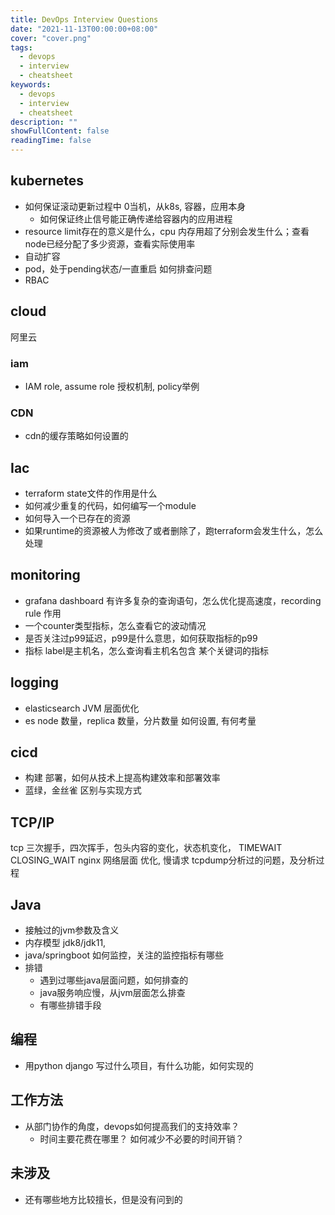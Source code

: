 ```yaml
---
title: DevOps Interview Questions
date: "2021-11-13T00:00:00+08:00"
cover: "cover.png"
tags: 
  - devops
  - interview
  - cheatsheet
keywords: 
  - devops
  - interview
  - cheatsheet
description: ""
showFullContent: false
readingTime: false
---
```


## kubernetes
* 如何保证滚动更新过程中 0当机，从k8s, 容器，应用本身
  * 如何保证终止信号能正确传递给容器内的应用进程
* resource limit存在的意义是什么，cpu 内存用超了分别会发生什么；查看node已经分配了多少资源，查看实际使用率
* 自动扩容
* pod，处于pending状态/一直重启 如何排查问题
* RBAC

## cloud
阿里云
### iam
* IAM role, assume role 授权机制, policy举例

### CDN
* cdn的缓存策略如何设置的

## Iac
* terraform  state文件的作用是什么
* 如何减少重复的代码，如何编写一个module
* 如何导入一个已存在的资源
* 如果runtime的资源被人为修改了或者删除了，跑terraform会发生什么，怎么处理

## monitoring
* grafana dashboard 有许多复杂的查询语句，怎么优化提高速度，recording rule 作用
* 一个counter类型指标，怎么查看它的波动情况
* 是否关注过p99延迟，p99是什么意思，如何获取指标的p99
* 指标 label是主机名，怎么查询看主机名包含 某个关键词的指标

## logging
* elasticsearch JVM 层面优化
* es node 数量，replica 数量，分片数量 如何设置, 有何考量

## cicd
* 构建 部署，如何从技术上提高构建效率和部署效率
* 蓝绿，金丝雀 区别与实现方式

## TCP/IP
tcp 三次握手，四次挥手，包头内容的变化，状态机变化， TIMEWAIT CLOSING_WAIT
nginx 网络层面 优化, 慢请求
tcpdump分析过的问题，及分析过程

## Java
* 接触过的jvm参数及含义
* 内存模型 jdk8/jdk11,
* java/springboot 如何监控，关注的监控指标有哪些
* 排错
  * 遇到过哪些java层面问题，如何排查的
  * java服务响应慢，从jvm层面怎么排查
  * 有哪些排错手段

## 编程
* 用python django 写过什么项目，有什么功能，如何实现的

## 工作方法
* 从部门协作的角度，devops如何提高我们的支持效率？
  * 时间主要花费在哪里？ 如何减少不必要的时间开销？

## 未涉及
* 还有哪些地方比较擅长，但是没有问到的